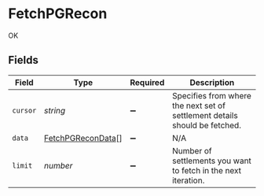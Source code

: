# FetchPGRecon

OK


## Fields

| Field                                                                      | Type                                                                       | Required                                                                   | Description                                                                |
| -------------------------------------------------------------------------- | -------------------------------------------------------------------------- | -------------------------------------------------------------------------- | -------------------------------------------------------------------------- |
| `cursor`                                                                   | *string*                                                                   | :heavy_minus_sign:                                                         | Specifies from where the next set of settlement details should be fetched. |
| `data`                                                                     | [FetchPGReconData](../../models/shared/fetchpgrecondata.md)[]              | :heavy_minus_sign:                                                         | N/A                                                                        |
| `limit`                                                                    | *number*                                                                   | :heavy_minus_sign:                                                         | Number of settlements you want to fetch in the next iteration.             |
